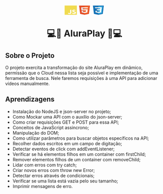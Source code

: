<div style="display: inline_block" align="center"><br>
  <img align="center" alt="Rafa-Js" height="30" width="40" src="https://raw.githubusercontent.com/devicons/devicon/master/icons/javascript/javascript-plain.svg">
  <img align="center" alt="Rafa-HTML" height="30" width="40" src="https://raw.githubusercontent.com/devicons/devicon/master/icons/html5/html5-original.svg">
  <img align="center" alt="Rafa-CSS" height="30" width="40" src="https://raw.githubusercontent.com/devicons/devicon/master/icons/css3/css3-original.svg">
  
  
</div>

<p align="center">
  <h1 align="center"> 💻🎥 AluraPlay 🎥💻</h1>
</p>

## Sobre o Projeto

O projeto exercita a transformação do site AluraPlay em dinâmico, permissão que o Cloud nessa lista seja possível e implementação de uma ferramenta de busca. Nele faremos requisições à uma API para adicionar vídeos manualmente.

## Aprendizagens
- Instalação do NodeJS e json-server no projeto;
- Como Mockar uma API com o auxílio do json-server;
- Como criar requisições GET e POST para essa API;
- Conceitos de JavaScript assincrono;
- Manipulação do DOM;
- Como utilizar parâmetros para buscar objetos específicos na API;
- Recolher dados escritos em um campo de digitação;
- Detectar eventos de click com addEventListener;
- Verificar se há elementos filhos em um container com firstChild;
- Remover elementos filhos de um container com removeChild;
- Lidar com erros com try catch;
- Criar novos erros com throw new Error;
- Detectar erros através de condicionais;
- Verificar se uma lista está vazia pelo seu tamanho;
- Imprimir mensagens de erro.
